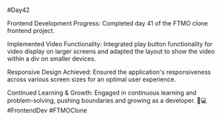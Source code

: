 #Day42

Frontend Development Progress: Completed day 41 of the FTMO clone frontend project.

Implemented Video Functionality: Integrated play button functionality for video display on larger screens and adapted the layout to show the video within a div on smaller devices.

Responsive Design Achieved: Ensured the application's responsiveness across various screen sizes for an optimal user experience.

Continued Learning & Growth: Engaged in continuous learning and problem-solving, pushing boundaries and growing as a developer. 🌟💻 #FrontendDev #FTMOClone